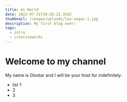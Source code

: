```yaml
---
title: Hi World
date: 2022-07-31T20:28:22.316Z
thumbnail: /images/uploads/las-vegas-1.jpg
description: My first blog ever!
tags:
  - intro
  - creativeworks
---
```

# Welcome to my channel 

My name is Glostar and I will be your host for indefinitely. 

* list 1
* 2
* 3